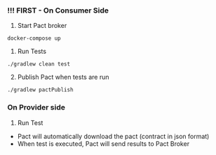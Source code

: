 ### !!! FIRST - On Consumer Side
1. Start Pact broker
```
docker-compose up
```

1. Run Tests
```
./gradlew clean test
```

2. Publish Pact when tests are run 
```
./gradlew pactPublish
```


### On Provider side
1. Run Test
  * Pact will automatically download the pact (contract in json format)
  * When test is executed, Pact will send results to Pact Broker
 
